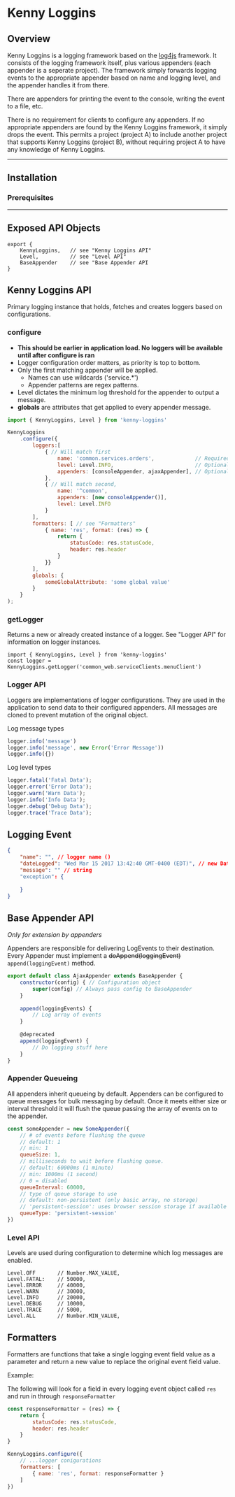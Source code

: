 # Kenny Loggins

## Overview

Kenny Loggins is a logging framework based on the [log4js](https://github.com/stritti/log4js) framework.
It consists of the logging framework itself, plus various appenders (each appender is a seperate project). 
The framework simply forwards logging events to the appropriate appender based on name and logging level, 
and the appender handles it from there. 

There are appenders for printing the event to the console, writing the event to a file, etc.

There is no requirement for clients to configure any appenders. If no appropriate appenders are found by the 
Kenny Loggins framework, it simply drops the event. This permits a project (project A) to include another project
that supports Kenny Loggins (project B), without requiring project A to have any knowledge of Kenny Loggins. 
***


## Installation
### Prerequisites
***

## Exposed API Objects
```
export {
    KennyLoggins,   // see "Kenny Loggins API"
    Level,          // see "Level API"
    BaseAppender    // see "Base Appender API
}
```

## Kenny Loggins API
Primary logging instance that holds, fetches and creates loggers based on configurations.

### configure
- **This should be earlier in application load. No loggers will be available until after configure is ran**
- Logger configuration order matters, as priority is top to bottom.
- Only the first matching appender will be applied. 
    - Names can use wildcards ('service.*')
    - Appender patterns are regex patterns.
- Level dictates the minimum log threshold for the appender to output a message.
- **globals** are attributes that get applied to every appender message.

```javascript
import { KennyLoggins, Level } from 'kenny-loggins'

KennyLoggins
    .configure({
        loggers:[
            { // Will match first
                name: 'common.services.orders',             // Required
                level: Level.INFO,                          // Optional
                appenders: [consoleAppender, ajaxAppender], // Optional
            },
            { // Will match second,
                name: '^common',
                appenders: [new consoleAppender()],
                level: Level.INFO
            }
        ],
        formatters: [ // see "Formatters"
            { name: 'res', format: (res) => {
                return {
                    statusCode: res.statusCode,
                    header: res.header
                }
            }}
        ],
        globals: {
            someGlobalAttribute: 'some global value'
        }
    }
);
```

### getLogger
Returns a new or already created instance of a logger. See "Logger API" for information on logger instances.
```
import { KennyLoggins, Level } from 'kenny-loggins'
const logger = KennyLoggins.getLogger('common_web.serviceClients.menuClient')
```


### Logger API
Loggers are implementations of logger configurations. They are used in the application to send data to their configured
appenders. All messages are cloned to prevent mutation of the original object.

Log message types
```javascript
logger.info('message')
logger.info('message', new Error('Error Message'))
logger.info({})
```

Log level types
```javascript
logger.fatal('Fatal Data');
logger.error('Error Data');
logger.warn('Warn Data');
logger.info('Info Data');
logger.debug('Debug Data');
logger.trace('Trace Data');
```

## Logging Event
```json
{
    "name": "", // logger name ()
    "dateLogged": "Wed Mar 15 2017 13:42:40 GMT-0400 (EDT)", // new Date();
    "message": "" // string
    "exception": {
        
    }
}
```

## Base Appender API
*Only for extension by appenders*

Appenders are responsible for delivering LogEvents to their destination. Every Appender must implement a 
~~doAppend(loggingEvent)~~ ```append(loggingEvent)``` method.

```javascript
export default class AjaxAppender extends BaseAppender {
    constructor(config) { // Configuration object
        super(config) // Always pass config to BaseAppender
    }
    
    append(loggingEvents) {
        // Log array of events
    }
    
    @deprecated
    append(loggingEvent) {
        // Do logging stuff here
    }
}
```

### Appender Queueing
All appenders inherit queueing by default. Appenders can be configured to queue messages for bulk messaging by 
default. Once it meets either size or interval threshold it will flush the queue passing the array of events on to the 
appender.

```javascript
const someAppender = new SomeAppender({
    // # of events before flushing the queue
    // default: 1
    // min: 1
    queueSize: 1,
    // milliseconds to wait before flushing queue.
    // default: 60000ms (1 minute)
    // min: 1000ms (1 second)
    // 0 = disabled
    queueInterval: 60000,
    // type of queue storage to use
    // default: non-persistent (only basic array, no storage)
    // 'persistent-session': uses browser session storage if available (fallback to non-persistant)
    queueType: 'persistent-session'
})
```

### Level API
Levels are used during configuration to determine which log messages are enabled. 
```
Level.OFF       // Number.MAX_VALUE,
Level.FATAL:    // 50000,
Level.ERROR     // 40000,
Level.WARN      // 30000,
Level.INFO      // 20000,
Level.DEBUG     // 10000,
Level.TRACE     // 5000,
Level.ALL       // Number.MIN_VALUE,
```

## Formatters
Formatters are functions that take a single logging event field value as a parameter and return a new value to replace the 
original event field value.

Example:

The following will look for a field in every logging event object called ```res``` and run 
in through ```responseFormatter```
```javascript
const responseFormatter = (res) => {
    return {
        statusCode: res.statusCode,
        header: res.header
    }
}

KennyLoggins.configure({
    // ...logger conigurations
    formatters: [
        { name: 'res', format: responseFormatter }
    ]
})
```
